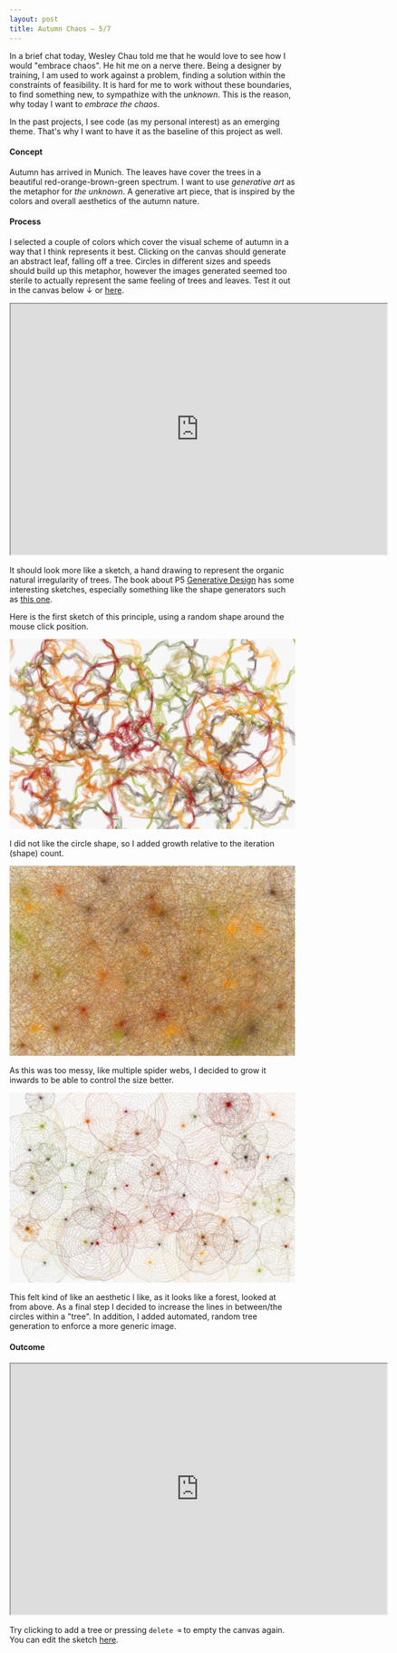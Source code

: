 ```yaml
---
layout: post
title: Autumn Chaos — 5/7
---
```


In a brief chat today, Wesley Chau told me that he would love to see how I would "embrace chaos". He hit me on a nerve there. Being a designer by training, I am used to work against a problem, finding a solution within the constraints of feasibility. It is hard for me to work without these boundaries, to find something new, to sympathize with the *unknown*. This is the reason, why today I want to *embrace the chaos*.

In the past projects, I see code (as my personal interest) as an emerging theme. That's why I want to have it as the baseline of this project as well. 

#### Concept

Autumn has arrived in Munich. The leaves have cover the trees in a beautiful red-orange-brown-green spectrum. I want to use *generative art* as the metaphor for *the unknown*. A generative art piece, that is inspired by the colors and overall aesthetics of the autumn nature.

#### Process

I selected a couple of colors which cover the visual scheme of autumn in a way that I think represents it best. Clicking on the canvas should generate an abstract leaf, falling off a tree. Circles in different sizes and speeds should build up this metaphor, however the images generated seemed too sterile to actually represent the same feeling of trees and leaves. Test it out in the canvas below ↓ or [here](https://editor.p5js.org/olivierbrcknr/sketches/jrD5oLlc0).

<iframe 
    width="664px"
    height="442px"
    src="https://editor.p5js.org/olivierbrcknr/embed/jrD5oLlc0"></iframe>
   

It should look more like a sketch, a hand drawing to represent the organic natural irregularity of trees. The book about P5 [Generative Design](http://www.generative-gestaltung.de/2/) has some interesting sketches, especially something like the shape generators such as [this one](http://www.generative-gestaltung.de/2/sketches/?01_P/P_2_2_6_04). 

Here is the first sketch of this principle, using a random shape around the mouse click position.

![Autumn Sketch 2](/assets/autumn-sketch02@2x.jpg)

I did not like the circle shape, so I added growth relative to the iteration (shape) count.

![Autumn Sketch 3](/assets/autumn-sketch03@2x.jpg)

As this was too messy, like multiple spider webs, I decided to  grow it inwards to be able to control the size better.

![Autumn Sketch 4](/assets/autumn-sketch04@2x.jpg)

This felt kind of like an aesthetic I like, as it looks like a forest, looked at from above. As a final step I decided to increase the lines in between/the circles within a "tree". In addition, I added automated, random tree generation to enforce a more generic image.


#### Outcome

<iframe 
    width="664px"
    height="442px"
    src="https://editor.p5js.org/olivierbrcknr/embed/e5zhjzuMP1"></iframe>
    
Try clicking to add a tree or pressing `delete ⌫` to empty the canvas again. You can edit the sketch [here](https://editor.p5js.org/olivierbrcknr/sketches/e5zhjzuMP1).